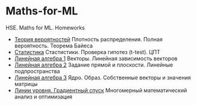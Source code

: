 # Maths-for-ML
HSE. Maths for ML. Homeworks  
- [Теория вероятностей](HW1.ipynb) Плотность распределения. Полная вероятность. Теорема Байеса    
- [Статистика](HW2.ipynb) Стастистики. Проверка гипотез (t-test). ЦПТ  
- [Линейная алгебра 1](HW3.ipynb) Векторы. Линейная зависимость векторов  
- [Линейная алгебра 2](HW4.ipynb) Задание прямой и плоскости. Линейные подпространства  
- [Линейная алгебра 3](HW5.ipynb) Ядро. Образ. Собственные векторы и значения матрицы  
- [Линии уровня. Градиентный спуск](HW6.ipynb) Многомерный математический анализ и оптимизация  
